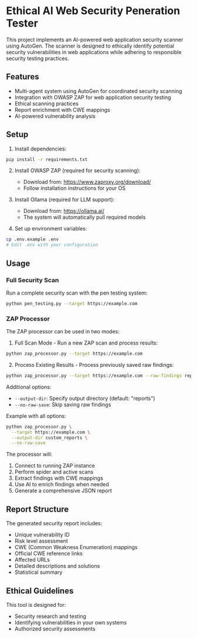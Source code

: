 # Ethical AI Web Security Peneration Tester

This project implements an AI-powered web application security scanner using AutoGen. The scanner is designed to ethically identify potential security vulnerabilities in web applications while adhering to responsible security testing practices.

## Features

- Multi-agent system using AutoGen for coordinated security scanning
- Integration with OWASP ZAP for web application security testing
- Ethical scanning practices
- Report enrichment with CWE mappings
- AI-powered vulnerability analysis

## Setup

1. Install dependencies:
```bash
pip install -r requirements.txt
```

2. Install OWASP ZAP (required for security scanning):
   - Download from: https://www.zaproxy.org/download/
   - Follow installation instructions for your OS

3. Install Ollama (required for LLM support):
   - Download from: https://ollama.ai/
   - The system will automatically pull required models

4. Set up environment variables:
```bash
cp .env.example .env
# Edit .env with your configuration
```

## Usage

### Full Security Scan

Run a complete security scan with the pen testing system:

```bash
python pen_testing.py --target https://example.com
```

### ZAP Processor

The ZAP processor can be used in two modes:

1. Full Scan Mode - Run a new ZAP scan and process results:
```bash
python zap_processor.py --target https://example.com
```

2. Process Existing Results - Process previously saved raw findings:
```bash
python zap_processor.py --target https://example.com --raw-findings reports/raw_findings_20250609_173204.json
```

Additional options:
- `--output-dir`: Specify output directory (default: "reports")
- `--no-raw-save`: Skip saving raw findings

Example with all options:
```bash
python zap_processor.py \
  --target https://example.com \
  --output-dir custom_reports \
  --no-raw-save
```

The processor will:
1. Connect to running ZAP instance
2. Perform spider and active scans
3. Extract findings with CWE mappings
4. Use AI to enrich findings when needed
5. Generate a comprehensive JSON report

## Report Structure

The generated security report includes:
- Unique vulnerability ID
- Risk level assessment
- CWE (Common Weakness Enumeration) mappings
- Official CWE reference links
- Affected URLs
- Detailed descriptions and solutions
- Statistical summary

## Ethical Guidelines

This tool is designed for:
- Security research and testing
- Identifying vulnerabilities in your own systems
- Authorized security assessments